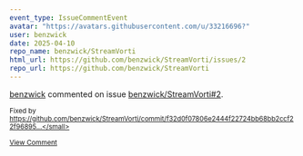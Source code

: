 ```yaml
---
event_type: IssueCommentEvent
avatar: "https://avatars.githubusercontent.com/u/33216696?"
user: benzwick
date: 2025-04-10
repo_name: benzwick/StreamVorti
html_url: https://github.com/benzwick/StreamVorti/issues/2
repo_url: https://github.com/benzwick/StreamVorti
---
```


<a href='https://github.com/benzwick' target='_blank'>benzwick</a> commented on issue <a href='https://github.com/benzwick/StreamVorti/issues/2' target='_blank'>benzwick/StreamVorti#2</a>.

<small>Fixed by https://github.com/benzwick/StreamVorti/commit/f32d0f07806e2444f22724bb68bb2ccf22f96895...</small>

<a href='https://github.com/benzwick/StreamVorti/issues/2' target='_blank'>View Comment</a>